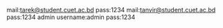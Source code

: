 mail:tarek@student.cuet.ac.bd
pass:1234
mail:tanvir@student.cuet.ac.bd
pass:1234 
admin
username:admin 
pass:1234
